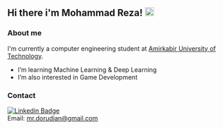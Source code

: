 
## Hi there i'm Mohammad Reza! <img src="https://github.com/TheDudeThatCode/TheDudeThatCode/blob/master/Assets/Hi.gif" width="20px">

### About me

I'm currently a computer engineering student at [Amirkabir University of Technology](aut.ac.ir).  

-  I’m learning Machine Learning & Deep Learning
-  I’m also interested in Game Development



### Contact
[![Linkedin Badge](https://img.shields.io/badge/Linkedin-blue?style=flat-square&logo=Linkedin&logoColor=white&link=https://www.linkedin.com/in/mohammad-reza-dorudian-63a715212/)](https://www.linkedin.com/in/mohammad-reza-dorudian-63a715212/)  
Email: mr.dorudian@gmail.com

